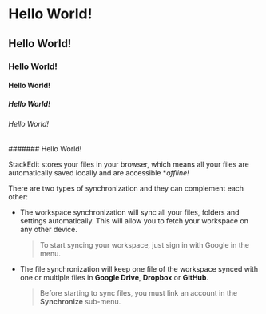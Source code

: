 # Hello World!
## Hello World!
### Hello World!
#### Hello World!
##### Hello World!
###### Hello World!
####### Hello World!


StackEdit stores your files in your browser, which means all your files are automatically saved locally and are accessible **offline!*

There are two types of synchronization and they can complement each other:

- The workspace synchronization will sync all your files, folders and settings automatically. This will allow you to fetch your workspace on any other device.
	> To start syncing your workspace, just sign in with Google in the menu.

- The file synchronization will keep one file of the workspace synced with one or multiple files in **Google Drive**, **Dropbox** or **GitHub**.
	> Before starting to sync files, you must link an account in the **Synchronize** sub-menu.
